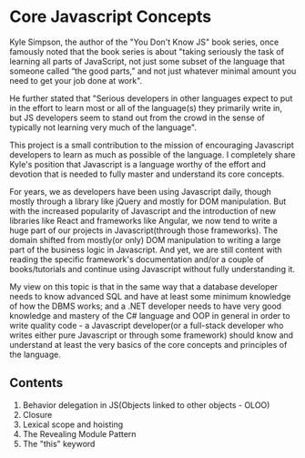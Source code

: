 # Core Javascript Concepts

Kyle Simpson, the author of the "You Don't Know JS" book series, once famously noted that the book series is about "taking seriously the task of learning all parts of JavaScript, not just some subset of the language that someone called “the good parts,” and not just whatever minimal amount you need to get your job done at work".

He further stated that "Serious developers in other languages expect to put in the effort to learn most or all of the language(s) they primarily write in, but JS developers seem to stand out from the crowd in the sense of typically not learning very much of the language".


This project is a small contribution to the mission of encouraging Javascript developers to learn as much as possible of the language. I completely share Kyle's position that Javascript is a language worthy of the effort and devotion that is needed to fully master and understand its core concepts.

For years, we as developers have been using Javascript daily, though mostly through a library like jQuery and mostly for DOM manipulation. But with the increased popularity of Javascript and the introduction of new libraries like React and frameworks like Angular, we now tend to write a huge part of our projects in Javascript(through those frameworks). The domain shifted from mostly(or only) DOM manipulation to writing a large part of the business logic in Javascript. And yet, we are still content with reading the specific framework's documentation and/or a couple of books/tutorials and continue using Javascript without fully understanding it.

My view on this topic is that in the same way that a database developer needs to know advanced SQL and have at least some minimum knowledge of how the DBMS works; and a .NET developer needs to have very good knowledge and mastery of the C# language and OOP in general in order to write quality code - a Javascript developer(or a full-stack developer who writes either pure Javascript or through some framework) should know and understand at least the very basics of the core concepts and principles of the language.


## Contents

1. Behavior delegation in JS(Objects linked to other objects - OLOO)
2. Closure
3. Lexical scope and hoisting
4. The Revealing Module Pattern
5. The "this" keyword
